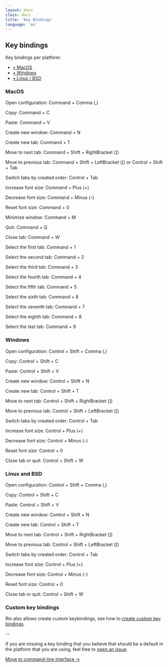 ```yaml
---
layout: docs
class: docs
title: 'Key Bindings'
language: 'en'
---
```


## Key bindings

Key bindings per platform:

- [• MacOS](#macos)
- [• Windows](#windows)
- [• Linux / BSD](#linux-and-bsd)

### MacOS

Open configuration: <span class="keyword">Command + Comma (,)</span> 

Copy: <span class="keyword">Command + C</span>

Paste: <span class="keyword">Command + V</span>

Create new window: <span class="keyword">Command + N</span>

Create new tab: <span class="keyword">Command + T</span>

Move to next tab: <span class="keyword">Command + Shift + RightBracket (])</span>

Move to previous tab: <span class="keyword">Command + Shift + LeftBracket ([)</span> or <span class="keyword">Control + Shift + Tab</span>

Switch tabs by created order: <span class="keyword">Control + Tab</span>

Increase font size: <span class="keyword">Command + Plus (+)</span>

Decrease font size: <span class="keyword">Command + Minus (-)</span>

Reset font size: <span class="keyword">Command + 0</span>

Minimize window: <span class="keyword">Command + M</span>

Quit: <span class="keyword">Command + Q</span>

Close tab: <span class="keyword">Command + W</span>

Select the first tab: <span>Command + 1</span>

Select the second tab: <span>Command + 2</span>

Select the third tab: <span>Command + 3</span>

Select the fourth tab: <span>Command + 4</span>

Select the fifth tab: <span>Command + 5</span>

Select the sixth tab: <span>Command + 6</span>

Select the seventh tab: <span>Command + 7</span>

Select the eighth tab: <span>Command + 8</span>

Select the last tab: <span>Command + 9</span>

### Windows

Open configuration: <span class="keyword">Control + Shift + Comma (,)</span>

Copy: <span class="keyword">Control + Shift + C</span>

Paste: <span class="keyword">Control + Shift + V</span>

Create new window: <span class="keyword">Control + Shift + N</span>

Create new tab: <span class="keyword">Control + Shift + T</span>

Move to next tab: <span class="keyword">Control + Shift + RightBracket (])</span>

Move to previous tab: <span class="keyword">Control + Shift + LeftBracket ([)</span>

Switch tabs by created order: <span class="keyword">Control + Tab</span>

Increase font size: <span class="keyword">Control + Plus (+)</span>

Decrease font size: <span class="keyword">Control + Minus (-)</span>

Reset font size: <span class="keyword">Control + 0</span>

Close tab or quit: <span class="keyword">Control + Shift + W</span>

### Linux and BSD

Open configuration: <span class="keyword">Control + Shift + Comma (,)</span>

Copy: <span class="keyword">Control + Shift + C</span>

Paste: <span class="keyword">Control + Shift + V</span>

Create new window: <span class="keyword">Control + Shift + N</span>

Create new tab: <span class="keyword">Control + Shift + T</span>

Move to next tab: <span class="keyword">Control + Shift + RightBracket (])</span>

Move to previous tab: <span class="keyword">Control + Shift + LeftBracket ([)</span>

Switch tabs by created order: <span class="keyword">Control + Tab</span>

Increase font size: <span class="keyword">Control + Plus (+)</span>

Decrease font size: <span class="keyword">Control + Minus (-)</span>

Reset font size: <span class="keyword">Control + 0</span>

Close tab or quit: <span class="keyword">Control + Shift + W</span>

### Custom key bindings

Rio also allows create custom keybindings, see how to [create custom key bindings](/rio/docs/custom-key-bindings).

--

If you are missing a key binding that you believe that should be a default in the platform that you are using, feel free to [open an issue](https://github.com/raphamorim/rio).

[Move to command-line interface ->](/rio/docs/command-line-interface#command-line-interface)
